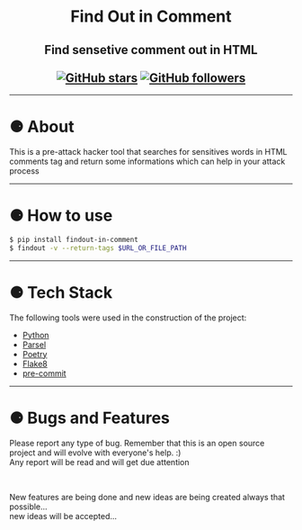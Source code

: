 <h1 align="center">Find Out in Comment</h1>
<h2 align="center" >
Find sensetive comment out in HTML<br><br>
    <a href="https://github.com/PabloEmidio/Findout-in-Comment/stargazers"><img alt="GitHub stars" src="https://img.shields.io/github/stars/PabloEmidio/Findout-in-Comment?style=social"></a>
    <a href="https://github.com/PabloEmidio"><img alt="GitHub followers" src="https://img.shields.io/github/followers/PabloEmidio?label=Follow%20me&style=social"></a>
</h2>

---

# ⚈ About
This is a pre-attack hacker tool that searches for sensitives words in HTML comments tag and return some informations which can help in your attack process

---

# ⚈ How to use

```bash
$ pip install findout-in-comment
$ findout -v --return-tags $URL_OR_FILE_PATH
```

---


# ⚈ Tech Stack

The following tools were used in the construction of the project:

- [Python](https://www.python.org/)
- [Parsel](https://pypi.org/project/parsel/)
- [Poetry](https://python-poetry.org/)
- [Flake8](https://flake8.pycqa.org/en/latest/)
- [pre-commit](https://pre-commit.com/)
---

# ⚈ Bugs and Features
<p>
Please report any type of bug. Remember that this is an open source project and will evolve with everyone's help. :)<br>
Any report will be read and will get due attention
</p><br>
<p>
New features are being done and new ideas are being created always that possible...<br>
new ideas will be accepted...
</p>
